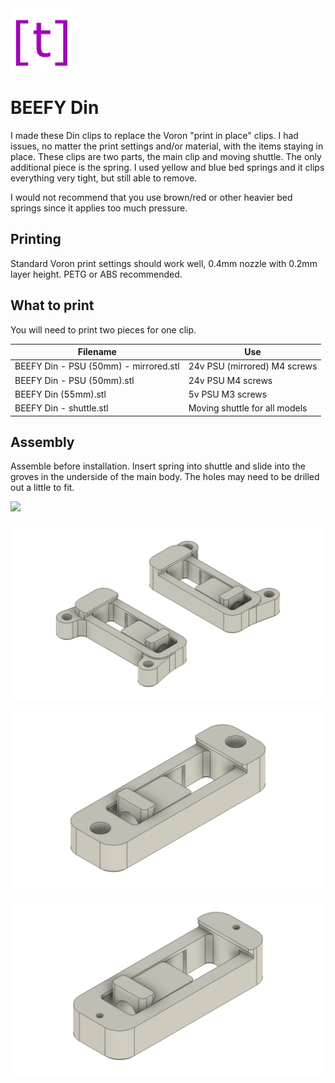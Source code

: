 <img src="images/t-logo.png" width="100" />

# BEEFY Din

I made these Din clips to replace the Voron "print in place" clips. I had issues, no matter the print settings and/or material, with the items staying in place. These clips are two parts, the main clip and moving shuttle. The only additional piece is the spring. I used yellow and blue bed springs and it clips everything very tight, but still able to remove.

I would not recommend that you use brown/red or other heavier bed springs since it applies too much pressure. 

## Printing

Standard Voron print settings should work well, 0.4mm nozzle with 0.2mm layer height. PETG or ABS recommended. 

## What to print
You will need to print two pieces for one clip.

| Filename |  Use |
| ------------- | ------------- |
| BEEFY Din - PSU (50mm) - mirrored.stl | 24v PSU (mirrored) M4 screws |
| BEEFY Din - PSU (50mm).stl  | 24v PSU M4 screws  |
| BEEFY Din (55mm).stl | 5v PSU M3 screws |
| BEEFY Din - shuttle.stl  | Moving shuttle for all models  |

## Assembly

Assemble before installation. Insert spring into shuttle and slide into the groves in the underside of the main body. The holes may need to be drilled out a little to fit. 

![](images/IMG_0992.jpeg)

![](images/BEEFY%20Din%20-%20PSU%20(50mm).png)

![](images/BEEFY%20Din%20(55mm).png)

![](images/BEEFY%20Din.png)
